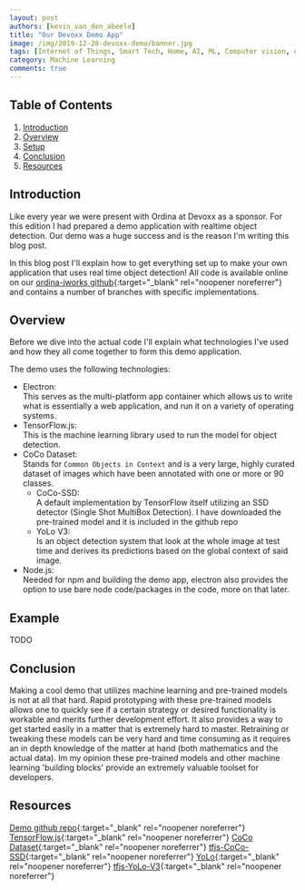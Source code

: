 ```yaml
---
layout: post
authors: [kevin_van_den_abeele]
title: "Our Devoxx Demo App"
image: /img/2019-12-20-devoxx-demo/banner.jpg
tags: [Internet of Things, Smart Tech, Home, AI, ML, Computer vision, object detection, electron]
category: Machine Learning
comments: true
---
```

<link rel="stylesheet" href="https://cdnjs.cloudflare.com/ajax/libs/lightbox2/2.9.0/css/lightbox.css" />
<link rel="stylesheet" href="https://cdn.jsdelivr.net/npm/bootstrap-grid-only@1.0.0/bootstrap.css" />

<script src="https://cdnjs.cloudflare.com/ajax/libs/jquery/3.2.1/jquery.min.js"></script>
<script src="https://cdnjs.cloudflare.com/ajax/libs/lightbox2/2.9.0/js/lightbox.min.js"></script>
<script src="https://cdn.jsdelivr.net/npm/bootstrap-grid-only@1.0.0/index.min.js"></script>

## Table of Contents

1. [Introduction](#introduction)
2. [Overview](#overview)
3. [Setup](#setup)
4. [Conclusion](#conclusion)
5. [Resources](#resources)

## Introduction

Like every year we were present with Ordina at Devoxx as a sponsor.
For this edition I had prepared a demo application with realtime object detection.
Our demo was a huge success and is the reason I'm writing this blog post.

In this blog post I'll explain how to get everything set up to make your own application that uses real time object detection!
All code is available online on our [ordina-jworks github](https://github.com/ordina-jworks/devoxx-webcam-ml){:target="_blank" rel="noopener noreferrer"} and contains a number of branches with specific implementations.

## Overview

Before we dive into the actual code I'll explain what technologies I've used and how they all come together to form this demo application.

The demo uses the following technologies:

- Electron: <br/>
  This serves as the multi-platform app container which allows us to write what is essentially a web application, and run it on a variety of operating systems.
- TensorFlow.js: <br/>
  This is the machine learning library used to run the model for object detection.
- CoCo Dataset: <br/>
  Stands for `Common Objects in Context` and is a very large, highly curated dataset of images which have been annotated with one or more or 90 classes.
  - CoCo-SSD: <br/>
    A default implementation by TensorFlow itself utilizing an SSD detector (Single Shot MultiBox Detection).
    I have downloaded the pre-trained model and it is included in the github repo
  - YoLo V3: <br/>
    Is an object detection system that look at the whole image at test time and derives its predictions based on the global context of said image.
- Node.js: <br/>
  Needed for npm and building the demo app, electron also provides the option to use bare node code/packages in the code, more on that later.
  

## Example

TODO

## Conclusion

Making a cool demo that utilizes machine learning and pre-trained models is not at all that hard. 
Rapid prototyping with these pre-trained models allows one to quickly see if a certain strategy or desired functionality is workable and merits further development effort.
It also provides a way to get started easily in a matter that is extremely hard to master. 
Retraining or tweaking these models can be very hard and time consuming as it requires an in depth knowledge of the matter at hand (both mathematics and the actual data).
Im my opinion these pre-trained models and other machine learning 'building blocks' provide an extremely valuable toolset for developers.

## Resources

[Demo github repo](https://github.com/ordina-jworks/devoxx-webcam-ml){:target="_blank" rel="noopener noreferrer"}
[TensorFlow.js](https://www.tensorflow.org/js){:target="_blank" rel="noopener noreferrer"}
[CoCo Dataset](http://cocodataset.org/#home){:target="_blank" rel="noopener noreferrer"}
[tfjs-CoCo-SSD](https://github.com/tensorflow/tfjs-models/tree/master/coco-ssd){:target="_blank" rel="noopener noreferrer"}
[YoLo](https://pjreddie.com/darknet/yolo/){:target="_blank" rel="noopener noreferrer"}
[tfjs-YoLo-V3](https://github.com/zqingr/tfjs-yolov3/blob/master/README_EN.md){:target="_blank" rel="noopener noreferrer"}